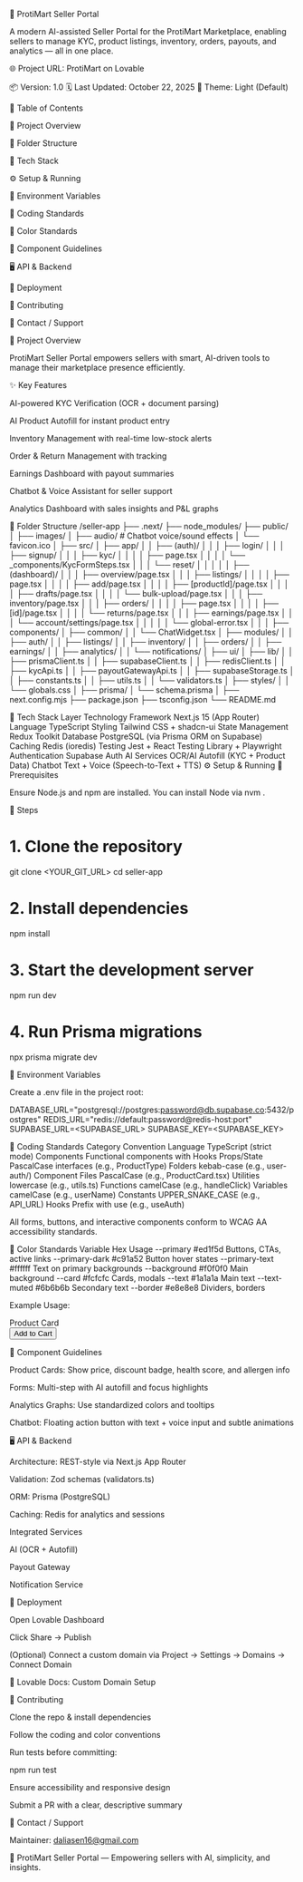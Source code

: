 🏪 ProtiMart Seller Portal

A modern AI-assisted Seller Portal for the ProtiMart Marketplace, enabling sellers to manage KYC, product listings, inventory, orders, payouts, and analytics — all in one place.

🌐 Project URL: ProtiMart on Lovable

📦 Version: 1.0
🗓 Last Updated: October 22, 2025
🎨 Theme: Light (Default)

📘 Table of Contents

🚀 Project Overview

📂 Folder Structure

🧠 Tech Stack

⚙️ Setup & Running

🔐 Environment Variables

🧩 Coding Standards

🎨 Color Standards

🧱 Component Guidelines

🖥️ API & Backend

🚀 Deployment

🤝 Contributing

📧 Contact / Support

🚀 Project Overview

ProtiMart Seller Portal empowers sellers with smart, AI-driven tools to manage their marketplace presence efficiently.

✨ Key Features

AI-powered KYC Verification (OCR + document parsing)

AI Product Autofill for instant product entry

Inventory Management with real-time low-stock alerts

Order & Return Management with tracking

Earnings Dashboard with payout summaries

Chatbot & Voice Assistant for seller support

Analytics Dashboard with sales insights and P&L graphs

📂 Folder Structure
/seller-app
├── .next/
├── node_modules/
├── public/
│   ├── images/
│   ├── audio/                     # Chatbot voice/sound effects
│   └── favicon.ico
│
├── src/
│   ├── app/
│   │   ├── (auth)/
│   │   │   ├── login/
│   │   │   ├── signup/
│   │   │   ├── kyc/
│   │   │   │   ├── page.tsx
│   │   │   │   └── _components/KycFormSteps.tsx
│   │   │   └── reset/
│   │   │
│   │   ├── (dashboard)/
│   │   │   ├── overview/page.tsx
│   │   │   ├── listings/
│   │   │   │   ├── page.tsx
│   │   │   │   ├── add/page.tsx
│   │   │   │   ├── [productId]/page.tsx
│   │   │   │   ├── drafts/page.tsx
│   │   │   │   └── bulk-upload/page.tsx
│   │   │   ├── inventory/page.tsx
│   │   │   ├── orders/
│   │   │   │   ├── page.tsx
│   │   │   │   ├── [id]/page.tsx
│   │   │   │   └── returns/page.tsx
│   │   │   ├── earnings/page.tsx
│   │   │   └── account/settings/page.tsx
│   │   │
│   │   └── global-error.tsx
│   │
│   ├── components/
│   ├── common/
│   │   └── ChatWidget.tsx
│   ├── modules/
│   │   ├── auth/
│   │   ├── listings/
│   │   ├── inventory/
│   │   ├── orders/
│   │   ├── earnings/
│   │   ├── analytics/
│   │   └── notifications/
│   ├── ui/
│   ├── lib/
│   │   ├── prismaClient.ts
│   │   ├── supabaseClient.ts
│   │   ├── redisClient.ts
│   │   ├── kycApi.ts
│   │   ├── payoutGatewayApi.ts
│   │   ├── supabaseStorage.ts
│   │   ├── constants.ts
│   │   ├── utils.ts
│   │   └── validators.ts
│   ├── styles/
│   │   └── globals.css
│
├── prisma/
│   └── schema.prisma
│
├── next.config.mjs
├── package.json
├── tsconfig.json
└── README.md

🧠 Tech Stack
Layer	Technology
Framework	Next.js 15 (App Router)
Language	TypeScript
Styling	Tailwind CSS + shadcn-ui
State Management	Redux Toolkit
Database	PostgreSQL (via Prisma ORM on Supabase)
Caching	Redis (ioredis)
Testing	Jest + React Testing Library + Playwright
Authentication	Supabase Auth
AI Services	OCR/AI Autofill (KYC + Product Data)
Chatbot	Text + Voice (Speech-to-Text + TTS)
⚙️ Setup & Running
🧩 Prerequisites

Ensure Node.js and npm are installed.
You can install Node via nvm
.

🔧 Steps
# 1. Clone the repository
git clone <YOUR_GIT_URL>
cd seller-app

# 2. Install dependencies
npm install

# 3. Start the development server
npm run dev

# 4. Run Prisma migrations
npx prisma migrate dev

🔐 Environment Variables

Create a .env file in the project root:

DATABASE_URL="postgresql://postgres:password@db.supabase.co:5432/postgres"
REDIS_URL="redis://default:password@redis-host:port"
SUPABASE_URL=<SUPABASE_URL>
SUPABASE_KEY=<SUPABASE_KEY>

🧩 Coding Standards
Category	Convention
Language	TypeScript (strict mode)
Components	Functional components with Hooks
Props/State	PascalCase interfaces (e.g., ProductType)
Folders	kebab-case (e.g., user-auth/)
Component Files	PascalCase (e.g., ProductCard.tsx)
Utilities	lowercase (e.g., utils.ts)
Functions	camelCase (e.g., handleClick)
Variables	camelCase (e.g., userName)
Constants	UPPER_SNAKE_CASE (e.g., API_URL)
Hooks	Prefix with use (e.g., useAuth)

All forms, buttons, and interactive components conform to WCAG AA accessibility standards.

🎨 Color Standards
Variable	Hex	Usage
--primary	#ed1f5d	Buttons, CTAs, active links
--primary-dark	#c91a52	Button hover states
--primary-text	#ffffff	Text on primary backgrounds
--background	#f0f0f0	Main background
--card	#fcfcfc	Cards, modals
--text	#1a1a1a	Main text
--text-muted	#6b6b6b	Secondary text
--border	#e8e8e8	Dividers, borders

Example Usage:

<div className="bg-card border border-border text-text p-4 rounded-lg shadow-light">
  Product Card
</div>

<button className="bg-primary text-primary-text hover:bg-primary-dark px-4 py-2 rounded">
  Add to Cart
</button>

🧱 Component Guidelines

Product Cards: Show price, discount badge, health score, and allergen info

Forms: Multi-step with AI autofill and focus highlights

Analytics Graphs: Use standardized colors and tooltips

Chatbot: Floating action button with text + voice input and subtle animations

🖥️ API & Backend

Architecture: REST-style via Next.js App Router

Validation: Zod schemas (validators.ts)

ORM: Prisma (PostgreSQL)

Caching: Redis for analytics and sessions

Integrated Services

AI (OCR + Autofill)

Payout Gateway

Notification Service

🚀 Deployment

Open Lovable Dashboard

Click Share → Publish

(Optional) Connect a custom domain via
Project → Settings → Domains → Connect Domain

📘 Lovable Docs: Custom Domain Setup

🤝 Contributing

Clone the repo & install dependencies

Follow the coding and color conventions

Run tests before committing:

npm run test


Ensure accessibility and responsive design

Submit a PR with a clear, descriptive summary

📧 Contact / Support

Maintainer: daliasen16@gmail.com

🧬 ProtiMart Seller Portal — Empowering sellers with AI, simplicity, and insights.
